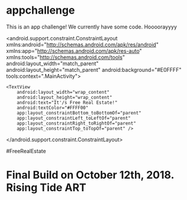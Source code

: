 # appchallenge

This is an app challenge! We currently have some code. Hoooorayyyy
<?xml version="1.0" encoding="utf-8"?>
<android.support.constraint.ConstraintLayout xmlns:android="http://schemas.android.com/apk/res/android"
    xmlns:app="http://schemas.android.com/apk/res-auto"
    xmlns:tools="http://schemas.android.com/tools"
    android:layout_width="match_parent"
    android:layout_height="match_parent"
    android:background="#E0FFFF"
    tools:context=".MainActivity">

    <TextView
        android:layout_width="wrap_content"
        android:layout_height="wrap_content"
        android:text="It'/s Free Real Estate!"
        android:textColor="#FFFF00"
        app:layout_constraintBottom_toBottomOf="parent"
        app:layout_constraintLeft_toLeftOf="parent"
        app:layout_constraintRight_toRightOf="parent"
        app:layout_constraintTop_toTopOf="parent" />

</android.support.constraint.ConstraintLayout>

#FreeRealEstate

# Final Build on October 12th,  2018. Rising Tide ART
